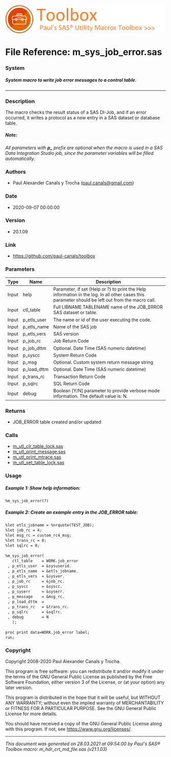 ![../misc/images/doc_banner.png](../misc/images/doc_banner.png)
# 
# File Reference: m_sys_job_error.sas

### System

##### System macro to write job error messages to a control table.

***

### Description
The macro checks the result status of a SAS DI-Job, and if an error occurred, it writes a protocol as a new entry in a SAS dataset or database table.

##### *Note:*
*All parameters with <b>p_</b> prefix are optional when the macro is used in a SAS Data Integration Studio job, since the parameter variables will be filled automatically.*

### Authors
* Paul Alexander Canals y Trocha (paul.canals@gmail.com)

### Date
* 2020-09-07 00:00:00

### Version
* 20.1.09

### Link
* https://github.com/paul-canals/toolbox

### Parameters
| Type | Name | Description |
| ---- | ---- | ----------- |
| Input | help | Parameter, if set (Help or ?) to print the Help information in the log. In all other cases this parameter should be left out from the macro call. |
| Input | ctl_table | Full LIBNAME.TABLENAME name of the JOB_ERROR SAS dataset or table. |
| Input | p_etls_user | The name or id of the user executing the code. |
| Input | p_etls_name | Name of the SAS job |
| Input | p_etls_vers | SAS version |
| Input | p_job_rc | Job Return Code |
| Input | p_job_dttm | Optional. Date Time (SAS numeric datetime) |
| Input | p_syscc | System Return Code |
| Input | p_msg | Optional. Custom system return message string |
| Input | p_load_dttm | Optional. Date Time (SAS numeric datetime) |
| Input | p_trans_rc | Transaction Return Code |
| Input | p_sqlrc | SQL Return Code |
| Input | debug | Boolean [Y/N] parameter to provide verbose mode information. The default value is: N. |

### Returns
* JOB_ERROR table created and/or updated

### Calls
* [m_utl_clr_table_lock.sas](m_utl_clr_table_lock.md)
* [m_utl_print_message.sas](m_utl_print_message.md)
* [m_utl_print_mtrace.sas](m_utl_print_mtrace.md)
* [m_utl_set_table_lock.sas](m_utl_set_table_lock.md)

### Usage

##### Example 1: Show help information:
```sas
%m_sys_job_error(?)
```

##### Example 2: Create an example entry in the JOB_ERROR table:
```sas
%let etls_jobname = %nrquote(TEST_JOB);
%let job_rc = 4;
%let msg_rc = custom_rc4_msg;
%let trans_rc = 0;
%let sqlrc = 0;

%m_sys_job_error(
   ctl_table    = WORK.job_error
 , p_etls_user  = &sysuserid.
 , p_etls_name  = &etls_jobname.
 , p_etls_vers  = &sysver.
 , p_job_rc     = &job_rc.
 , p_syscc      = &syscc.
 , p_syserr     = &syserr.
 , p_message    = &msg_rc.
 , p_load_dttm  =
 , p_trans_rc   = &trans_rc.
 , p_sqlrc      = &sqlrc.
 , debug        = N
   );

proc print data=WORK.job_error label;
run;
```

### Copyright
Copyright 2008-2020 Paul Alexander Canals y Trocha. 
 
This program is free software: you can redistribute it and/or modify 
it under the terms of the GNU General Public License as published by 
the Free Software Foundation, either version 3 of the License, or 
(at your option) any later version. 
 
This program is distributed in the hope that it will be useful, 
but WITHOUT ANY WARRANTY; without even the implied warranty of 
MERCHANTABILITY or FITNESS FOR A PARTICULAR PURPOSE. See the 
GNU General Public License for more details. 
 
You should have received a copy of the GNU General Public License 
along with this program. If not, see <https://www.gnu.org/licenses/>. 


***
*This document was generated on 28.03.2021 at 09:54:00  by Paul's SAS&reg; Toolbox macro: m_hdr_crt_md_file.sas (v21.1.03)*
